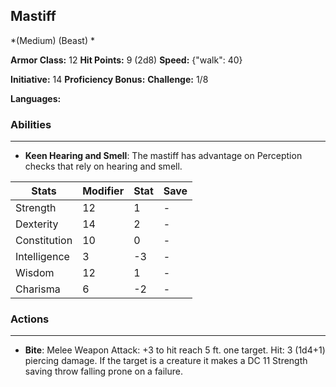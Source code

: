 ## Mastiff
*(Medium) (Beast) *

**Armor Class:** 12
**Hit Points:** 9 (2d8)
**Speed:** {"walk": 40}

**Initiative:** 14
**Proficiency Bonus:**
**Challenge:** 1/8

**Languages:** 

### Abilities
 --- 
- **Keen Hearing and Smell**: The mastiff has advantage on Perception checks that rely on hearing and smell.



| Stats | Modifier | Stat | Save
| ---- | ---- | ---- | ---- |
| Strength | 12 | 1 | - |
| Dexterity | 14 | 2 | - |
| Constitution | 10 | 0 | - |
| Intelligence | 3 | -3 | - |
| Wisdom | 12 | 1 | - |
| Charisma | 6 | -2 | - |

### Actions
 --- 
- **Bite**: Melee Weapon Attack: +3 to hit  reach 5 ft.  one target. Hit: 3 (1d4+1) piercing damage. If the target is a creature  it makes a DC 11 Strength saving throw  falling prone on a failure.

